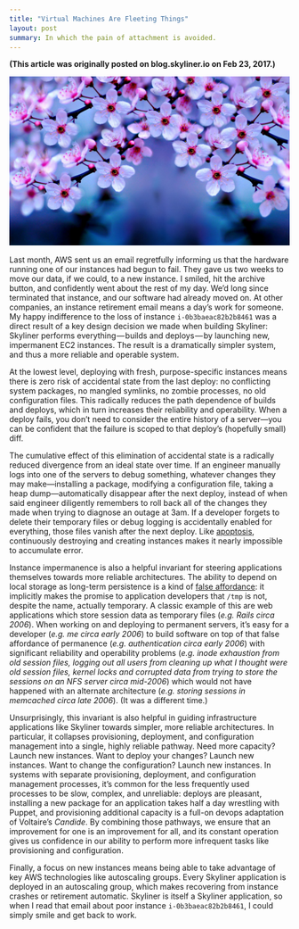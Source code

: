 ```yaml
---
title: "Virtual Machines Are Fleeting Things"
layout: post
summary: In which the pain of attachment is avoided.
---
```


**(This article was originally posted on blog.skyliner.io on Feb 23, 2017.)**

![Fine weather, isn't it?](/images/mono-no-aware.jpg "Fine weather, isn't it?")

Last month, AWS sent us an email regretfully informing us that the hardware running one of our
instances had begun to fail. They gave us two weeks to move our data, if we could, to a new
instance. I smiled, hit the archive button, and confidently went about the rest of my day. We’d long
since terminated that instance, and our software had already moved on. At other companies, an
instance retirement email means a day’s work for someone. My happy indifference to the loss of
instance `i-0b3baeac82b2b8461` was a direct result of a key design decision we made when building
Skyliner: Skyliner performs everything — builds and deploys — by launching new, impermanent EC2
instances. The result is a dramatically simpler system, and thus a more reliable and operable
system.

At the lowest level, deploying with fresh, purpose-specific instances means there is zero risk of
accidental state from the last deploy: no conflicting system packages, no mangled symlinks, no
zombie processes, no old configuration files. This radically reduces the path dependence of builds
and deploys, which in turn increases their reliability and operability. When a deploy fails, you
don’t need to consider the entire history of a server—you can be confident that the failure is
scoped to that deploy’s (hopefully small) diff.

The cumulative effect of this elimination of accidental state is a radically reduced divergence from
an ideal state over time. If an engineer manually logs into one of the servers to debug something,
whatever changes they may make—installing a package, modifying a configuration file, taking a heap
dump—automatically disappear after the next deploy, instead of when said engineer diligently
remembers to roll back all of the changes they made when trying to diagnose an outage at 3am. If a
developer forgets to delete their temporary files or debug logging is accidentally enabled for
everything, those files vanish after the next deploy. Like
[apoptosis](https://en.wikipedia.org/wiki/Apoptosis), continuously destroying and creating instances
makes it nearly impossible to accumulate error.

Instance impermanence is also a helpful invariant for steering applications themselves towards more
reliable architectures. The ability to depend on local storage as long-term persistence is a kind of
[false affordance](https://en.wikipedia.org/wiki/Affordance): it implicitly makes the promise to
application developers that `/tmp` is not, despite the name, actually temporary. A classic example
of this are web applications which store session data as temporary files (_e.g. Rails circa 2006_).
When working on and deploying to permanent servers, it’s easy for a developer (_e.g. me circa early
2006_) to build software on top of that false affordance of permanence (_e.g. authentication circa
early 2006_) with significant reliability and operability problems (_e.g. inode exhaustion from old
session files, logging out all users from cleaning up what I thought were old session files, kernel
locks and corrupted data from trying to store the sessions on an NFS server circa mid-2006_) which
would not have happened with an alternate architecture (_e.g. storing sessions in memcached circa
late 2006_). (It was a different time.)

Unsurprisingly, this invariant is also helpful in guiding infrastructure applications like Skyliner
towards simpler, more reliable architectures. In particular, it collapses provisioning, deployment,
and configuration management into a single, highly reliable pathway. Need more capacity? Launch new
instances. Want to deploy your changes? Launch new instances. Want to change the configuration?
Launch new instances. In systems with separate provisioning, deployment, and configuration
management processes, it’s common for the less frequently used processes to be slow, complex, and
unreliable: deploys are pleasant, installing a new package for an application takes half a day
wrestling with Puppet, and provisioning additional capacity is a full-on devops adaptation of
Voltaire’s _Candide_. By combining those pathways, we ensure that an improvement for one is an
improvement for all, and its constant operation gives us confidence in our ability to perform more
infrequent tasks like provisioning and configuration.

Finally, a focus on new instances means being able to take advantage of key AWS technologies like
autoscaling groups. Every Skyliner application is deployed in an autoscaling group, which makes
recovering from instance crashes or retirement automatic. Skyliner is itself a Skyliner application,
so when I read that email about poor instance `i-0b3baeac82b2b8461`, I could simply smile and get
back to work.
